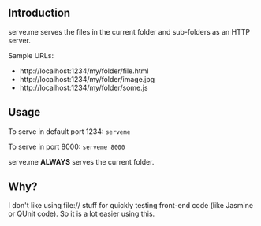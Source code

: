Introduction
-----------------

serve.me serves the files in the current folder and sub-folders as an HTTP server.

Sample URLs:

* http://localhost:1234/my/folder/file.html
* http://localhost:1234/my/folder/image.jpg
* http://localhost:1234/my/folder/some.js

Usage
---------

To serve in default port 1234: `serveme`

To serve in port 8000: `serveme 8000`

serve.me **ALWAYS** serves the current folder.

Why?
--------

I don't like using file:// stuff for quickly testing front-end code (like Jasmine or QUnit code). So it is a lot easier using this. 